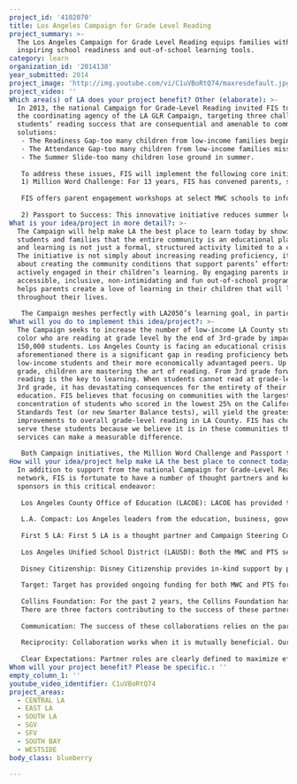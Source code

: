 ```yaml
---
project_id: '4102070'
title: Los Angeles Campaign for Grade Level Reading
project_summary: >-
  The Los Angeles Campaign for Grade Level Reading equips families with fun and
  inspiring school readiness and out-of-school learning tools.
category: learn
organization_id: '2014138'
year_submitted: 2014
project_image: 'http://img.youtube.com/vi/C1uVBoRtQ74/maxresdefault.jpg'
project_video: ''
Which area(s) of LA does your project benefit? Other (elaborate): >-
  In 2013, the national Campaign for Grade-Level Reading invited FIS to serve as
  the coordinating agency of the LA GLR Campaign, targeting three challenges to
  students’ reading success that are consequential and amenable to community
  solutions: 
   - The Readiness Gap-too many children from low-income families begin school already behind
   - The Attendance Gap-too many children from low-income families miss too much school; and 
   - The Summer Slide-too many children lose ground in summer.
   
   To address these issues, FIS will implement the following core initiatives, with a goal of impacting 150,000 LA County students. With LA 2050 support, FIS will both expand parents’ access to these programs, and deepen parent involvement by providing more site-based literacy workshops. 
   1) Million Word Challenge: For 13 years, FIS has convened parents, schools, and community leaders to challenge students, Pre-K through 12th grade, to read millions of words outside of the classroom. Early learning centers are prioritized as enthusiastic participants. In 2014, over 100,000 students in 300 schools logged the books they read outside of school under the supervision of their parent or guardian. After seven-weeks, each school selects one student winner to be honored. 
   
   FIS offers parent engagement workshops at select MWC schools to inform parents about the MWC and the value of out of school time reading, distributes a bilingual (English/Spanish) Family Reading Guide to parents, and has developed materials for participating schools that include a Launch Kit and MWC Hand Book. Parents receive weekly tips to help support their child’s learning at home. Parents report that as they spend more time reading together, family bonds also strengthen. With LA 2050 support, FIS will deepen its impact in each school with additional literacy support and resources to parents.
   
   2) Passport to Success: This innovative initiative reduces summer learning loss by encouraging families with preschool and elementary students to participate in free and low-cost summer learning activities. Throughout summer, thousands of families visit museums listed in their summer learning kit and collect stamps in a family passport that students submit to their schools for prizes. With LA 2050 support, FIS will be able to provide summer learning kits to more families and foster greater community building among participating families by expanding online engagement.
What is your idea/project in more detail?: >-
  The Campaign will help make LA the best place to learn today by showing
  students and families that the entire community is an educational playground
  and learning is not just a formal, structured activity limited to a classroom.
  The initiative is not simply about increasing reading proficiency, it is also
  about creating the community conditions that support parents’ efforts to be
  actively engaged in their children’s learning. By engaging parents in
  accessible, inclusive, non-intimidating and fun out-of-school programs, FIS
  helps parents create a love of learning in their children that will last
  throughout their lives. 
   
   The Campaign meshes perfectly with LA2050’s learning goal, in particular with the “every high school student will graduate and be college and career ready” and “all parents will be engaged and empowered to direct their children’s learning” components. Programs such as the Campaign will help Los Angeles become a leader and innovator in the educational landscape, rather than a sobering statistic.
What will you do to implement this idea/project?: >-
  The Campaign seeks to increase the number of low-income LA County students of
  color who are reading at grade level by the end of 3rd-grade by impacting
  150,000 students. Los Angeles County is facing an educational crisis. As
  aforementioned there is a significant gap in reading proficiency between
  low-income students and their more economically advantaged peers. Up until 3rd
  grade, children are mastering the art of reading. From 3rd grade forward,
  reading is the key to learning. When students cannot read at grade-level by
  3rd grade, it has devastating consequences for the entirety of their
  education. FIS believes that focusing on communities with the largest
  concentration of students who scored in the lowest 25% on the California
  Standards Test (or new Smarter Balance tests), will yield the greatest
  improvements to overall grade-level reading in LA County. FIS has chosen to
  serve these students because we believe it is in these communities that our
  services can make a measurable difference. 
   
   Both Campaign initiatives, the Million Word Challenge and Passport to Success, invest in high need communities throughout LA County. MWC and PST increase access to resources and opportunities to engage in family literacy activities otherwise not present. These initiatives serve not only students and their families, but also their teachers and school staff. Participating schools receive parent engagement and literacy tools to help them better serve their families.
How will your idea/project help make LA the best place to connect today? In LA2050?: >-
  In addition to support from the national Campaign for Grade-Level Reading
  network, FIS is fortunate to have a number of thought partners and key
  sponsors in this critical endeavor:
   
   Los Angeles County Office of Education (LACOE): LACOE has provided technical assistance and outreach support for both MWC and PTS and has worked with us for over a decade.
   
   L.A. Compact: Los Angeles leaders from the education, business, government, labor, and non-profit sectors committed to transform education outcomes from cradle to career. The Campaign is aligned with the L.A. Compact and has a representative who serves on the Campaign's Steering Committee to help produce better outcomes for the youth of L.A. from cradle to career.
   
   First 5 LA: First 5 LA is a thought partner and Campaign Steering Committee member. They lead the work group charged with identifying policy related to early learning and best practices to be employed at demonstration sites.
   
   Los Angeles Unified School District (LAUSD): Both the MWC and PTS serve LAUSD schools for 13 years. LAUSD has two representatives who serve on the Campaign Steering Committee.
   
   Disney Citizenship: Disney Citizenship provides in-kind support by providing volunteers and incentives for student program participants. 
   
   Target: Target has provided ongoing funding for both MWC and PTS for over 3 years, enabling these programs to reach hundreds of schools. These programs have been instrumental in carrying out Target’s vision for improved literacy levels in LA County.
   
   Collins Foundation: For the past 2 years, the Collins Foundation has funded components of our literacy work through both MWC and PTS. 
   There are three factors contributing to the success of these partnerships:
   
   Communication: The success of these collaborations relies on the partners’ abilities to communicate amongst each other and communicate with the families within LA County. FIS facilitates that communication through the Steering Committee and other mechanisms. 
   
   Reciprocity: Collaboration works when it is mutually beneficial. Our education partners clearly share the goal of improved student success, the business community benefits from a more skilled and career-ready workforce and many of our philanthropic partners are able to support a vital community effort while exposing their brand to a broad audience.
   
   Clear Expectations: Partner roles are clearly defined to maximize efficiency and establish accountability to ensure all goals are met.
Whom will your project benefit? Please be specific.: ''
empty_column_1: ''
youtube_video_identifier: C1uVBoRtQ74
project_areas:
  - CENTRAL LA
  - EAST LA
  - SOUTH LA
  - SGV
  - SFV
  - SOUTH BAY
  - WESTSIDE
body_class: blueberry

---
```

